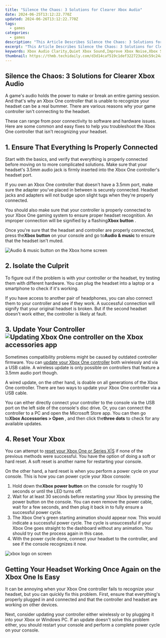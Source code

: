 ```yaml
---
title: "Silence the Chaos: 3 Solutions for Clearer Xbox Audio"
date: 2024-06-25T13:12:22.770Z
updated: 2024-06-26T13:12:22.770Z
tags:
  - games
categories:
  - games
description: "This Article Describes Silence the Chaos: 3 Solutions for Clearer Xbox Audio"
excerpt: "This Article Describes Silence the Chaos: 3 Solutions for Clearer Xbox Audio"
keywords: Xbox Audio Clarity,Quiet Xbox Sound,Improve Xbox Noise,Xbox Silence Fix,Clear Xbox Audio,Solve Xbox Chaos,Reduce Xbox Background
thumbnail: https://thmb.techidaily.com/d3d14caf519c1def322723a3dc59c24a3c8f8aedec1a3d79fbe40024b923c7fb.jpeg
---
```


## Silence the Chaos: 3 Solutions for Clearer Xbox Audio

 A game's audio holds the power to make or break an entire gaming session. And that's why an Xbox One controller that is unable to recognize your headset can be a real bummer. There are various reasons why your game controller isn't connecting to the headset.

 These can range from poor connectivity to software and hardware issues. Here are some common and easy fixes to help you troubleshoot the Xbox One controller that isn't recognizing your headset.

## 1\. Ensure That Everything Is Properly Connected

 Start with the basics, and verify that everything is properly connected before moving on to more complicated solutions. Make sure that your headset's 3.5mm audio jack is firmly inserted into the Xbox One controller's headset port.

 If you own an Xbox One controller that doesn't have a 3.5mm port, make sure the adapter you've placed in between is securely connected. Headset jacks and adapters will not budge upon slight tugs when they're properly connected.

 You should also make sure that your controller is properly connected to your Xbox One gaming system to ensure proper headset recognition. An improper connection will be signified by a flashing**Xbox button** .

 Once you're sure that the headset and controller are properly connected, press the**Xbox button** on your console and go to**Audio & music** to ensure that the headset isn't muted.

![Audio & music button on the Xbox home screen](https://static1.makeuseofimages.com/wordpress/wp-content/uploads/2023/10/xbox-home-screen.jpeg)

## 2\. Isolate the Culprit

 To figure out if the problem is with your controller or the headset, try testing them with different hardware. You can plug the headset into a laptop or a smartphone to check if it's working.

 If you have access to another pair of headphones, you can also connect them to your controller and see if they work. A successful connection will signify that your original headset is broken. But if the second headset doesn't work either, the controller is likely at fault.

## 3\. Update Your Controller ![Updating Xbox One controller on the Xbox accessories app](https://static1.makeuseofimages.com/wordpress/wp-content/uploads/2023/10/updating-xbox-one-controller.jpeg)

 Sometimes compatibility problems might be caused by outdated controller firmware. You can [update your Xbox One controller](https://www.makeuseof.com/how-to-update-xbox-one-and-series-controllers/) both wirelessly and via a USB cable. A wireless update is only possible on controllers that feature a 3.5mm audio port though.

 A wired update, on the other hand, is doable on all generations of the Xbox One controller. There are two ways to update your Xbox One controller via a USB cable.

 You can either directly connect your controller to the console via the USB port on the left side of the console's disc drive. Or, you can connect the controller to a PC and open the Microsoft Store app. You can then go to**Xbox Accessories > Open** , and then click the**three dots** to check for any available updates.

## 4\. Reset Your Xbox

 You can attempt to [reset your Xbox One or Series X|S](https://www.makeuseof.com/tag/reset-xbox-one-xbox-360/) if none of the previous methods were successful. You have the option of doing a soft or hard reset. A soft reset is another name for restarting your console.

 On the other hand, a hard reset is when you perform a power cycle on your console. This is how you can power cycle your Xbox console:

1. Hold down the**Xbox power button** on the console for roughly 10 seconds or until the LED turns off.
2. Wait for at least 30 seconds before restarting your Xbox by pressing the power button on the console. You can even remove the power cable, wait for a few seconds, and then plug it back in to fully ensure a successful power cycle.
3. The Xbox One's green starting animation should appear now. This would indicate a successful power cycle. The cycle is unsuccessful if your Xbox One goes straight to the dashboard without any animation. You should try out the process again in this case.
4. With the power cycle done, connect your headset to the controller, and see if the console recognizes it now.

![xbox logo on screen](https://static1.makeuseofimages.com/wordpress/wp-content/uploads/2023/10/xbox-load-up.jpeg)

## Getting Your Headset Working Once Again on the Xbox One Is Easy

 It can be annoying when your Xbox One controller fails to recognize your headset, but you can quickly fix this problem. First, ensure that everything's properly plugged in and connected and that the controller and headset are working on other devices.

 Next, consider updating your controller either wirelessly or by plugging it into your Xbox or Windows PC. If an update doesn't solve this problem either, you should restart your console and perform a complete power cycle on your console.


<ins class="adsbygoogle"
     style="display:block"
     data-ad-format="autorelaxed"
     data-ad-client="ca-pub-7571918770474297"
     data-ad-slot="1223367746"></ins>



<ins class="adsbygoogle"
     style="display:block"
     data-ad-client="ca-pub-7571918770474297"
     data-ad-slot="8358498916"
     data-ad-format="auto"
     data-full-width-responsive="true"></ins>


